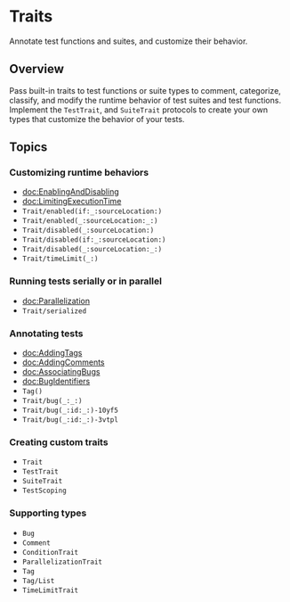 # Traits

<!--
This source file is part of the Swift.org open source project

Copyright (c) 2023–2024 Apple Inc. and the Swift project authors
Licensed under Apache License v2.0 with Runtime Library Exception

See https://swift.org/LICENSE.txt for license information
See https://swift.org/CONTRIBUTORS.txt for Swift project authors
-->

Annotate test functions and suites, and customize their behavior.

## Overview

Pass built-in traits to test functions or suite types to comment, categorize, 
classify, and modify the runtime behavior of test suites and test functions.
Implement the ``TestTrait``, and ``SuiteTrait`` protocols to create your own
types that customize the behavior of your tests.

## Topics

### Customizing runtime behaviors

- <doc:EnablingAndDisabling>
- <doc:LimitingExecutionTime>
- ``Trait/enabled(if:_:sourceLocation:)``
- ``Trait/enabled(_:sourceLocation:_:)``
- ``Trait/disabled(_:sourceLocation:)``
- ``Trait/disabled(if:_:sourceLocation:)``
- ``Trait/disabled(_:sourceLocation:_:)``
- ``Trait/timeLimit(_:)``

### Running tests serially or in parallel

- <doc:Parallelization>
- ``Trait/serialized``

### Annotating tests

- <doc:AddingTags>
- <doc:AddingComments>
- <doc:AssociatingBugs>
- <doc:BugIdentifiers>
- ``Tag()``
- ``Trait/bug(_:_:)``
- ``Trait/bug(_:id:_:)-10yf5``
- ``Trait/bug(_:id:_:)-3vtpl``

### Creating custom traits

- ``Trait``
- ``TestTrait``
- ``SuiteTrait``
- ``TestScoping``

### Supporting types

- ``Bug``
- ``Comment``
- ``ConditionTrait``
- ``ParallelizationTrait``
- ``Tag``
- ``Tag/List``
- ``TimeLimitTrait``

